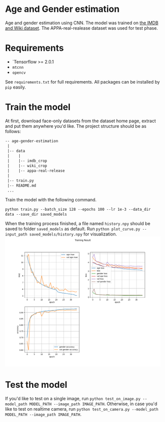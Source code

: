 # Age and Gender estimation
Age and gender estimation using CNN. The model was trained on [the IMDB and Wiki dataset](https://data.vision.ee.ethz.ch/cvl/rrothe/imdb-wiki/). The APPA-real-realease dataset was used for test phase. 

# Requirements
- `Tensorflow >= 2.0.1
- `mtcnn`
- `opencv`

See `requirements.txt` for full requirements. All packages can be installed by `pip` easily.

# Train the model
At first, download face-only datasets from the dataset home page, extract and put them anywhere you'd like. The project structure should be as follows:
```
-- age-gender-estimation
 |
 |-- data
 |    |
 |    |-- imdb_crop
 |    |-- wiki_crop
 |    |-- appa-real-release
 |
 |-- train.py
 |-- README.md
 ...
```
Train the model with the following command.
```
python train.py --batch_size 128 --epochs 100 --lr 1e-3 --data_dir data --save_dir saved_models
```
When the training process finished, a file named `history.npy` should be saved to folder `saved_models` as default. Run `python plot_curve.py --input_path saved_models/history.npy` for visualization.
![learning curve](result.png)

# Test the model
 If you'd like to test on a single image, run `python test_on_image.py --model_path MODEL_PATH --image_path IMAGE_PATH`. Otherwise, in case you'd like to test on realtime camera, run `python test_on_camera.py --model_path MODEL_PATH --image_path IMAGE_PATH`.